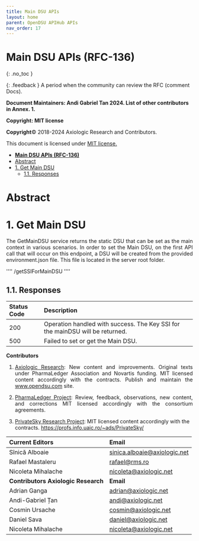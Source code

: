 ```yaml
---
title: Main DSU APIs 
layout: home
parent: OpenDSU APIHub APIs
nav_order: 17
---
```




# **Main DSU APIs (RFC-136)**
{: .no_toc }

{: .feedback }
A period when the community can review the RFC (comment Docs).

**Document Maintainers: Andi Gabriel Tan 2024. List of other contributors in Annex. 1.**

**Copyright: MIT license**

 **Copyright**© 2018-2024 Axiologic Research and Contributors.

This document is licensed under [MIT license.](https://en.wikipedia.org/wiki/MIT_License)

<!-- TOC -->
* [**Main DSU APIs (RFC-136)**](#main-dsu-apis-rfc-136)
* [Abstract](#abstract)
* [1. Get Main DSU](#1-get-main-dsu-)
  * [1.1. Responses](#11-responses)
<!-- TOC -->

# Abstract

# 1. Get Main DSU        

<p style='text-align: justify;'>The GetMainDSU service returns the static DSU that can be set as the main context in various scenarios. In order to set the Main DSU, on the first API call that will occur on this endpoint, a DSU will be created from the provided environment.json file. This file is located in the server root folder.</p>


''''
/getSSIForMainDSU
''''

## 1.1. Responses

| Status Code  | Description                                                                   |
|:-------------|:------------------------------------------------------------------------------|
| 200          | Operation handled with success. The Key SSI for the mainDSU will be returned. |
| 500          | Failed to set or get the Main DSU.                                            |

**Contributors**


1. <p style='text-align: justify;'><a href="www.axiologic.net">Axiologic Research</a>: New content and improvements. Original texts under PharmaLedger Association and Novartis funding. MIT licensed content accordingly with the contracts. Publish and maintain the <a href="www.opendsu.com">www.opendsu.com</a> site.

2. <p style='text-align: justify;'><a href="www.pharmaledger.eu">PharmaLedger Project</a>: Review, feedback, observations, new content, and corrections MIT licensed accordingly with the consortium agreements.

3. <a href="www.privatesky.xyz">PrivateSky Research Project</a>: MIT licensed content accordingly with the contracts. https://profs.info.uaic.ro/~ads/PrivateSky/



| **Current Editors**                 | **Email**                                |
|:------------------------------------|:-----------------------------------------|
| Sînică Alboaie                      | sinica.alboaie@axiologic.net             |
| Rafael Mastaleru                    | rafael@rms.ro                            |
| Nicoleta Mihalache                  | nicoleta@axiologic.net                   |
| **Contributors Axiologic Research** | **Email**                                |
| Adrian Ganga                        | adrian@axiologic.net                     |
| Andi-Gabriel Țan                    | andi@axiologic.net                       |
| Cosmin Ursache                      | cosmin@axiologic.net                     |
| Daniel Sava                         | daniel@axiologic.net                     |
| Nicoleta Mihalache                  | nicoleta@axiologic.net                   |
